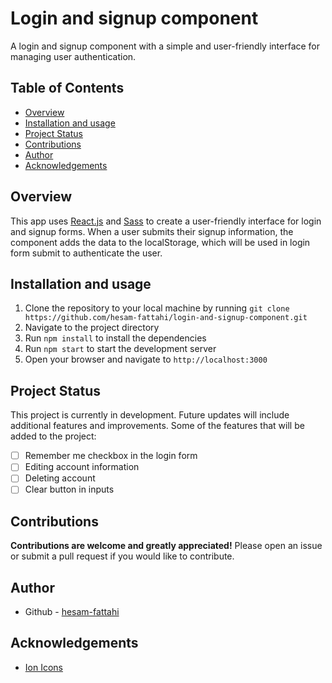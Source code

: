 # Login and signup component

A login and signup component with a simple and user-friendly interface for managing user authentication.

## Table of Contents

- [Overview](#overview)
- [Installation and usage](#installation-and-usage)
- [Project Status](#project-status)
- [Contributions](#contributions)
- [Author](#author)
- [Acknowledgements](#acknowledgements)

## Overview

This app uses [React.js](https://react.dev/) and [Sass](https://sass-lang.com/) to create a user-friendly interface for login and signup forms. When a user submits their signup information, the component adds the data to the localStorage, which will be used in login form submit to authenticate the user.

## Installation and usage

1. Clone the repository to your local machine by running `git clone https://github.com/hesam-fattahi/login-and-signup-component.git`
2. Navigate to the project directory
3. Run `npm install` to install the dependencies
4. Run `npm start` to start the development server
5. Open your browser and navigate to `http://localhost:3000`

## Project Status

This project is currently in development. Future updates will include additional features and improvements.
Some of the features that will be added to the project:

- [ ] Remember me checkbox in the login form
- [ ] Editing account information
- [ ] Deleting account
- [ ] Clear button in inputs

## Contributions

**Contributions are welcome and greatly appreciated!** Please open an issue or submit a pull request if you would like to contribute.

## Author

- Github - [hesam-fattahi](https://github.com/hesam-fattahi)

## Acknowledgements

- [Ion Icons](https://ionic.io/ionicons)
